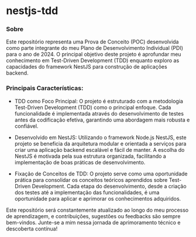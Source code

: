 # nestjs-tdd

### Sobre 
Este repositório representa uma Prova de Conceito (POC) desenvolvida como parte integrante do meu Plano de Desenvolvimento Individual (PDI) para o ano de 2024. O principal objetivo deste projeto é aprofundar meu conhecimento em Test-Driven Development (TDD) enquanto exploro as capacidades do framework NestJS para construção de aplicações backend.

### Principais Características:

* TDD como Foco Principal: O projeto é estruturado com a metodologia Test-Driven Development (TDD) como o principal enfoque. Cada funcionalidade é implementada através do desenvolvimento de testes antes da codificação efetiva, garantindo uma abordagem mais robusta e confiável.

* Desenvolvido em NestJS: Utilizando o framework Node.js NestJS, este projeto se beneficia da arquitetura modular e orientada a serviços para criar uma aplicação backend escalável e fácil de manter. A escolha do NestJS é motivada pela sua estrutura organizada, facilitando a implementação de boas práticas de desenvolvimento.

* Fixação de Conceitos de TDD: O projeto serve como uma oportunidade prática para consolidar os conceitos teóricos aprendidos sobre Test-Driven Development. Cada etapa do desenvolvimento, desde a criação dos testes até a implementação das funcionalidades, é uma oportunidade para aplicar e aprimorar os conhecimentos adquiridos.

Este repositório será constantemente atualizado ao longo do meu processo de aprendizagem, e contribuições, sugestões ou feedbacks são sempre bem-vindos. Junte-se a mim nessa jornada de aprimoramento técnico e descoberta contínua!

